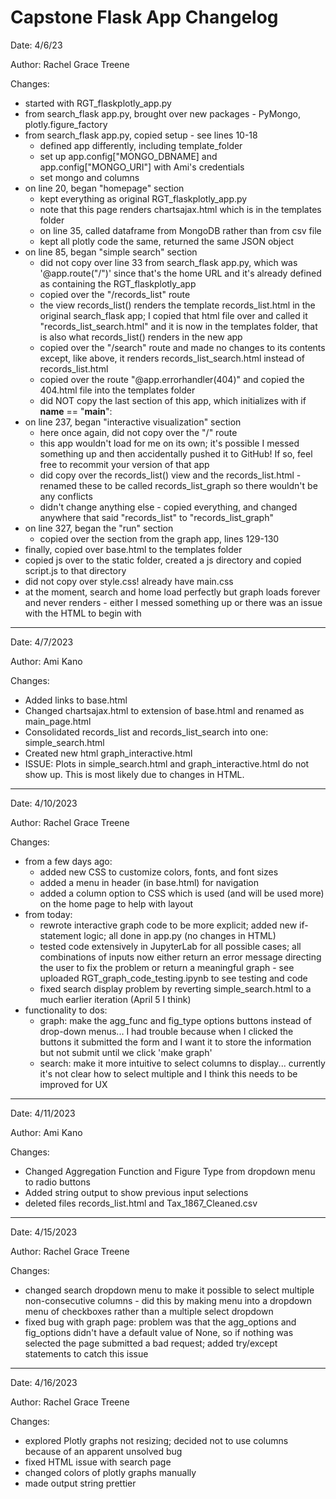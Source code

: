 # Capstone Flask App Changelog

Date: 4/6/23

Author: Rachel Grace Treene

Changes:
- started with RGT_flaskplotly_app.py
- from search_flask app.py, brought over new packages - PyMongo, plotly.figure_factory
- from search_flask app.py, copied setup - see lines 10-18
    - defined app differently, including template_folder
    - set up app.config["MONGO_DBNAME] and app.config["MONGO_URI"] with Ami's credentials
    - set mongo and columns
- on line 20, began "homepage" section
    - kept everything as original RGT_flaskplotly_app.py
    - note that this page renders chartsajax.html which is in the templates folder
    - on line 35, called dataframe from MongoDB rather than from csv file
    - kept all plotly code the same, returned the same JSON object
- on line 85, began "simple search" section
    - did not copy over line 33 from search_flask app.py, which was '@app.route("/")' since that's the home URL and it's already defined as containing the RGT_flaskplotly_app
    - copied over the "/records_list" route
    - the view records_list() renders the template records_list.html in the original search_flask app; I copied that html file over and called it "records_list_search.html" and it is now in the templates folder, that is also what records_list() renders in the new app
    - copied over the "/search" route and made no changes to its contents except, like above, it renders records_list_search.html instead of records_list.html
    - copied over the route "@app.errorhandler(404)" and copied the 404.html file into the templates folder
    - did NOT copy the last section of this app, which initializes with if __name__ == "__main__":
- on line 237, began "interactive visualization" section
    - here once again, did not copy over the "/" route
    - this app wouldn't load for me on its own; it's possible I messed something up and then accidentally pushed it to GitHub! If so, feel free to recommit your version of that app
    - did copy over the records_list() view and the records_list.html - renamed these to be called records_list_graph so there wouldn't be any conflicts
    - didn't change anything else - copied everything, and changed anywhere that said "records_list" to "records_list_graph"
- on line 327, began the "run" section
    - copied over the section from the graph app, lines 129-130
- finally, copied over base.html to the templates folder
- copied js over to the static folder, created a js directory and copied script.js to that directory
- did not copy over style.css! already have main.css
- at the moment, search and home load perfectly but graph loads forever and never renders - either I messed something up or there was an issue with the HTML to begin with

-----------------------------------------------------------------------------------------------------------------------

Date: 4/7/2023

Author: Ami Kano

Changes:
- Added links to base.html
- Changed chartsajax.html to extension of base.html and renamed as main_page.html
- Consolidated records_list and records_list_search into one: simple_search.html
- Created new html graph_interactive.html
- ISSUE: Plots in simple_search.html and graph_interactive.html do not show up. This is most likely due to changes in HTML.

-----------------------------------------------------------------------------------------------------------------------

Date: 4/10/2023

Author: Rachel Grace Treene

Changes:
- from a few days ago:
    - added new CSS to customize colors, fonts, and font sizes
    - added a menu in header (in base.html) for navigation
    - added a column option to CSS which is used (and will be used more) on the home page to help with layout
- from today:
    - rewrote interactive graph code to be more explicit; added new if-statement logic; all done in app.py (no changes in HTML)
    - tested code extensively in JupyterLab for all possible cases; all combinations of inputs now either return an error message directing the user to fix the problem or return a meaningful graph - see uploaded RGT_graph_code_testing.ipynb to see testing and code
    - fixed search display problem by reverting simple_search.html to a much earlier iteration (April 5 I think)
- functionality to dos:
    - graph: make the agg_func and fig_type options buttons instead of drop-down menus... I had trouble because when I clicked the buttons it submitted the form and I want it to store the information but not submit until we click 'make graph'
    - search: make it more intuitive to select columns to display... currently it's not clear how to select multiple and I think this needs to be improved for UX
    
-----------------------------------------------------------------------------------------------------------------------

Date: 4/11/2023

Author: Ami Kano

Changes:
- Changed Aggregation Function and Figure Type from dropdown menu to radio buttons
- Added string output to show previous input selections
- deleted files records_list.html and Tax_1867_Cleaned.csv

-----------------------------------------------------------------------------------------------------------------------

Date: 4/15/2023

Author: Rachel Grace Treene

Changes:
- changed search dropdown menu to make it possible to select multiple non-consecutive columns - did this by making menu into a dropdown menu of checkboxes rather than a multiple select dropdown
- fixed bug with graph page: problem was that the agg_options and fig_options didn't have a default value of None, so if nothing was selected the page submitted a bad request; added try/except statements to catch this issue

-----------------------------------------------------------------------------------------------------------------------

Date: 4/16/2023

Author: Rachel Grace Treene

Changes:
- explored Plotly graphs not resizing; decided not to use columns because of an apparent unsolved bug
- fixed HTML issue with search page
- changed colors of plotly graphs manually
- made output string prettier